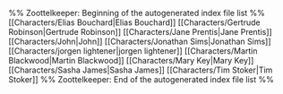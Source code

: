 %% Zoottelkeeper: Beginning of the autogenerated index file list  %%
 [[Characters/Elias Bouchard|Elias Bouchard]]
 [[Characters/Gertrude Robinson|Gertrude Robinson]]
 [[Characters/Jane Prentis|Jane Prentis]]
 [[Characters/John|John]]
 [[Characters/Jonathan Sims|Jonathan Sims]]
 [[Characters/jorgen lightener|jorgen lightener]]
 [[Characters/Martin Blackwood|Martin Blackwood]]
 [[Characters/Mary Key|Mary Key]]
 [[Characters/Sasha James|Sasha James]]
 [[Characters/Tim Stoker|Tim Stoker]]
%% Zoottelkeeper: End of the autogenerated index file list  %%
